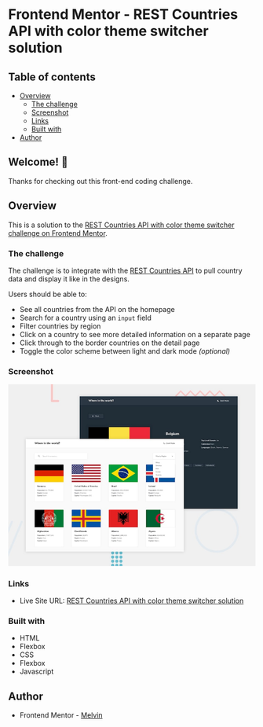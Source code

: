 # Frontend Mentor - REST Countries API with color theme switcher solution

## Table of contents

-  [Overview](#overview)
   -  [The challenge](#the-challenge)
   -  [Screenshot](#screenshot)
   -  [Links](#links)
   -  [Built with](#built-with)
-  [Author](#author)

## Welcome! 👋

Thanks for checking out this front-end coding challenge.

## Overview

This is a solution to the [REST Countries API with color theme switcher challenge on Frontend Mentor](https://www.frontendmentor.io/challenges/rest-countries-api-with-color-theme-switcher-5cacc469fec04111f7b848ca).

### The challenge

The challenge is to integrate with the [REST Countries API](https://restcountries.com) to pull country data and display it like in the designs.

Users should be able to:

-  See all countries from the API on the homepage
-  Search for a country using an `input` field
-  Filter countries by region
-  Click on a country to see more detailed information on a separate page
-  Click through to the border countries on the detail page
-  Toggle the color scheme between light and dark mode _(optional)_

### Screenshot

![REST Countries API with color theme switcher solution](./design/desktop-preview.jpg)

### Links

-  Live Site URL: [REST Countries API with color theme switcher solution](https://boymelvs.github.io/rest-countries-api-with-color-theme-switcher-master)

### Built with

-  HTML
-  Flexbox
-  CSS
-  Flexbox
-  Javascript

## Author

-  Frontend Mentor - [Melvin](https://www.frontendmentor.io/profile/boymelvs)
